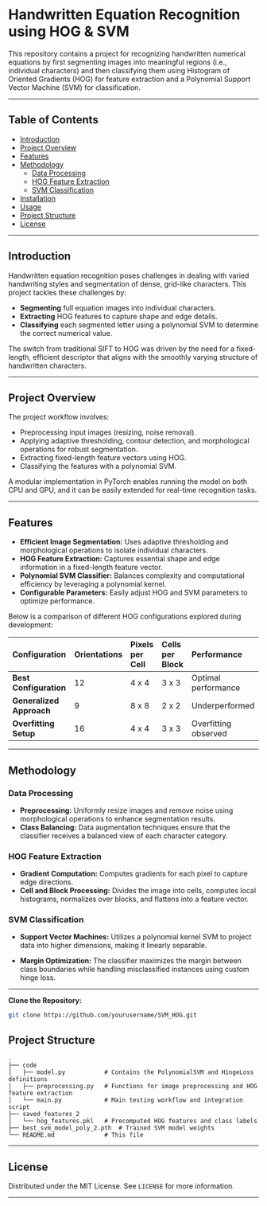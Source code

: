 
# Handwritten Equation Recognition using HOG \& SVM

This repository contains a project for recognizing handwritten numerical equations by first segmenting images into meaningful regions (i.e., individual characters) and then classifying them using Histogram of Oriented Gradients (HOG) for feature extraction and a Polynomial Support Vector Machine (SVM) for classification.


---

## Table of Contents

- [Introduction](#introduction)
- [Project Overview](#project-overview)
- [Features](#features)
- [Methodology](#methodology)
    - [Data Processing](#data-processing)
    - [HOG Feature Extraction](#hog-feature-extraction)
    - [SVM Classification](#svm-classification)
- [Installation](#installation)
- [Usage](#usage)
- [Project Structure](#project-structure)
- [License](#license)

---

## Introduction

Handwritten equation recognition poses challenges in dealing with varied handwriting styles and segmentation of dense, grid-like characters. This project tackles these challenges by:

- **Segmenting** full equation images into individual characters.
- **Extracting** HOG features to capture shape and edge details.
- **Classifying** each segmented letter using a polynomial SVM to determine the correct numerical value.

The switch from traditional SIFT to HOG was driven by the need for a fixed-length, efficient descriptor that aligns with the smoothly varying structure of handwritten characters.

---

## Project Overview

The project workflow involves:

- Preprocessing input images (resizing, noise removal).
- Applying adaptive thresholding, contour detection, and morphological operations for robust segmentation.
- Extracting fixed-length feature vectors using HOG.
- Classifying the features with a polynomial SVM.

A modular implementation in PyTorch enables running the model on both CPU and GPU, and it can be easily extended for real-time recognition tasks.

---

## Features

- **Efficient Image Segmentation:** Uses adaptive thresholding and morphological operations to isolate individual characters.
- **HOG Feature Extraction:** Captures essential shape and edge information in a fixed-length feature vector.
- **Polynomial SVM Classifier:** Balances complexity and computational efficiency by leveraging a polynomial kernel.
- **Configurable Parameters:** Easily adjust HOG and SVM parameters to optimize performance.

Below is a comparison of different HOG configurations explored during development:


| Configuration | Orientations | Pixels per Cell | Cells per Block | Performance |
| :-- | :-- | :-- | :-- | :-- |
| **Best Configuration** | 12 | 4 x 4 | 3 x 3 | Optimal performance |
| **Generalized Approach** | 9 | 8 x 8 | 2 x 2 | Underperformed |
| **Overfitting Setup** | 16 | 4 x 4 | 3 x 3 | Overfitting observed |

---

## Methodology

### Data Processing

- **Preprocessing:**
Uniformly resize images and remove noise using morphological operations to enhance segmentation results.
- **Class Balancing:**
Data augmentation techniques ensure that the classifier receives a balanced view of each character category.


### HOG Feature Extraction

- **Gradient Computation:**
Computes gradients for each pixel to capture edge directions.
- **Cell and Block Processing:**
Divides the image into cells, computes local histograms, normalizes over blocks, and flattens into a feature vector.


### SVM Classification

- **Support Vector Machines:**
Utilizes a polynomial kernel SVM to project data into higher dimensions, making it linearly separable.



- **Margin Optimization:**
The classifier maximizes the margin between class boundaries while handling misclassified instances using custom hinge loss.

---



**Clone the Repository:**

```bash
git clone https://github.com/yourusername/SVM_HOG.git

```



## Project Structure



```
.
├── code
│   ├── model.py           # Contains the PolynomialSVM and HingeLoss definitions
│   ├── preprocessing.py   # Functions for image preprocessing and HOG feature extraction
│   └── main.py            # Main testing workflow and integration script
├── saved_features_2
│   └── hog_features.pkl   # Precomputed HOG features and class labels
├── best_svm_model_poly_2.pth  # Trained SVM model weights
└── README.md              # This file
```

---



## License

Distributed under the MIT License. See `LICENSE` for more information.

---

